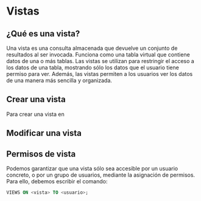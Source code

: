 # Vistas

## ¿Qué es una vista?

Una vista es una consulta almacenada que devuelve un conjunto de resultados al ser invocada. Funciona como una tabla virtual que contiene datos de una o más tablas. Las vistas se utilizan para restringir el acceso a los datos de una tabla, mostrando sólo los datos que el usuario tiene permiso para ver. Además, las vistas permiten a los usuarios ver los datos de una manera más sencilla y organizada.

## Crear una vista

Para crear una vista en 

## Modificar una vista

## Permisos de vista

Podemos garantizar que una vista sólo sea accesible por un usuario concreto, o por un grupo de usuarios, mediante la asignación de permisos. Para ello, debemos escribir el comando:

```sql
VIEWS ON <vista> TO <usuario>;
```
```
